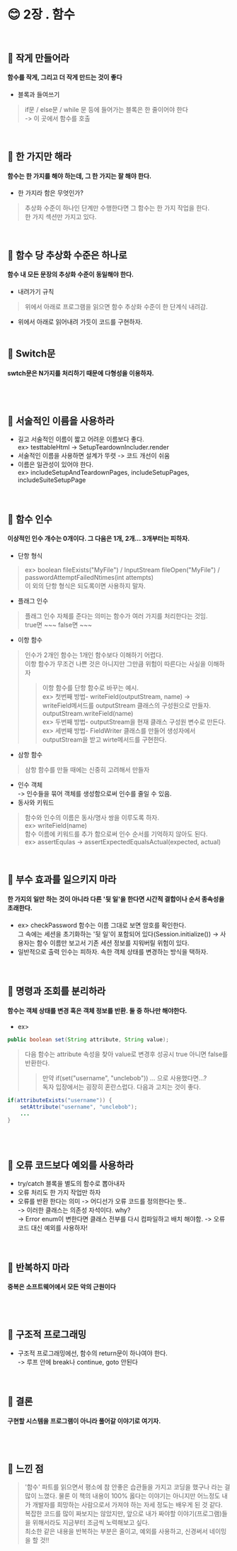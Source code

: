 # :blush: 2장 . 함수<br><br>


## :page_facing_up: 작게 만들어라   
#### 함수를 작게, 그리고 더 작게 만드는 것이 좋다   
* 블록과 들여쓰기   
> if문 / else문 / while 문 등에 들어가는 블록은 한 줄이어야 한다   
    -> 이 곳에서 함수를 호출
<br>


## :page_facing_up: 한 가지만 해라   
#### 함수는 한 가지를 해야 하는데, 그 한 가지는 잘 해야 한다.   
* 한 가지라 함은 무엇인가?   
> 추상화 수준이 하나인 단계만 수행한다면 그 함수는 한 가지 작업을 한다.  
> 한 가지 섹션만 가지고 있다.
<br>


## :page_facing_up: 함수 당 추상화 수준은 하나로   
#### 함수 내 모든 문장의 추상화 수준이 동일해야 한다.   
* 내려가기 규칙   
> 위에서 아래로 프로그램을 읽으면 함수 추상화 수준이 한 단계식 내려감.   
* 위에서 아래로 읽어내려 가듯이 코드를 구현하자.
<br><br>


## :page_facing_up: Switch문   
#### swtch문은 N가지를 처리하기 때문에 다형성을 이용하자.   
<br><br>


## :page_facing_up: 서술적인 이름을 사용하라   
* 길고 서술적인 이름이 짧고 어려운 이름보다 좋다.    
    ex> testtableHtml -> SetupTeardownIncluder.render   
* 서술적인 이름을 사용하면 설계가 뚜렷 -> 코드 개선이 쉬움   
* 이름은 일관성이 있어야 한다.   
    ex> includeSetupAndTeardownPages, includeSetupPages,     includeSuiteSetupPage    
<br><br>


## :page_facing_up: 함수 인수   
#### 이상적인 인수 개수는 0개이다. 그 다음은 1개, 2개... 3개부터는 피하자.   
* 단항 형식   
>    ex> boolean fileExists("MyFile") / InputStream fileOpen("MyFile") /   
>   passwordAttemptFailedNtimes(int attempts)   
>    이 외의 단항 형식은 되도록이면 사용하지 말자.   
* 플래그 인수   
> 플래그 인수 자체를 준다는 의미는 함수가 여러 가지를 처리한다는 것임.  
> true면 ~~~ false면 ~~~     
* 이항 함수   
> 인수가 2개인 함수는 1개인 함수보다 이해하기 어렵다.   
> 이항 함수가 무조건 나쁜 것은 아니지만 그만큼 위험이 따른다는 사실을 이해하자    
>> 이항 함수를 단항 함수로 바꾸는 예시.   
    ex> 첫번째 방법-  writeField(outputStream, name) ->    
    writeField메서드를 outputStream 클래스의 구성원으로 만들자.   
    outputStream.writeField(name)    
    ex> 두번째 방법-  outputStream을 현재 클래스 구성원 변수로 만든다.   
    ex> 세번째 방법-  FieldWriter 클래스를 만들어 생성자에서 outputStream을 받고 wirte메서드를 구현한다.   
* 삼항 함수   
> 삼항 함수를 만들 때에는 신중히 고려해서 만들자   
* 인수 객체   
    -> 인수들을 묶어 객체를 생성함으로써 인수를 줄일 수 있음.    
* 동사와 키워드  
> 함수와 인수의 이름은 동사/명사 쌍을 이루도록 하자.  
    ex> writeField(name)   
> 함수 이름에 키워드를 추가 함으로써 인수 순서를 기억하지 않아도 된다.   
    ex> assertEqulas -> assertExpectedEqualsActual(expected, actual)   
<br>


## :page_facing_up: 부수 효과를 일으키지 마라  
#### 한 가지의 일만 하는 것이 아니라 다른 '뒷 일'을 한다면 시간적 결합이나 순서 종속성을 초래한다.   
* ex> checkPassword 함수는 이름 그대로 보면 암호를 확인한다.   
그 속에는 세션을 초기화하는 '뒷 일'이 포함되어 있다(Session.initialize())
-> 사용자는 함수 이름만 보고서 기존 세션 정보를 지워버릴 위험이 있다.   
* 일반적으로 출력 인수는 피하자. 속한 객체 상태를 변경하는 방식을 택하자.   
<br><br>


## :page_facing_up: 명령과 조회를 분리하라   
#### 함수는 객체 상태를 변경 혹은 객체 정보를 반환. 둘 중 하나만 해야한다.    
* ex>  
```java
public boolean set(String attribute, String value);
```    
> 다음 함수는 attribute 속성을 찾아 value로 변경후 성공시 true 아니면 false를 반환한다.   
>> 만약 if(set("username", "unclebob")) ... 으로 사용했다면...?    
> 독자 입장에서는 굉장히 혼란스럽다. 다음과 고치는 것이 좋다.   
```java
if(attributeExists("username")) {
    setAttribute("username", "unclebob");
    ...
}
```   
<br><br>

## :page_facing_up: 오류 코드보다 예외를 사용하라   
* try/catch 블록을 별도의 함수로 뽑아내자    
* 오류 처리도 한 가지 작업만 하자   
* 오류를 반환 한다는 의미 -> 어디선가 오류 코드를 정의한다는 뜻..   
    -> 이러한 클래스는 의존성 자석이다.   why?   
    -> Error enum이 변한다면 클래스 전부를 다시 컴파일하고 배치 해야함.
    -> 오류 코드 대신 예외를 사용하자!   
<br><br>


## :page_facing_up: 반복하지 마라    
#### 중복은 소프트웨어에서 모든 악의 근원이다
<br><br>


## :page_facing_up: 구조적 프로그래밍   
* 구조적 프로그래밍에선, 함수의 return문이 하나여야 한다.   
    -> 루프 안에 break나 continue, goto 안된다   
<br><br>


## :page_facing_up: 결론   
#### 구현할 시스템을 프로그램이 아니라 풀어갈 이야기로 여기자.
<br><br>


## :triangular_flag_on_post: 느낀 점   
> '함수' 파트를 읽으면서 평소에 참 안좋은 습관들을 가지고 코딩을 했구나 라는 걸 많이 느꼈다. 물론 이 책의 내용이 100% 옳다는 이야기는 아니지만 어느정도 내가 개발자를 희망하는 사람으로서 가져야 하는 자세 정도는 배우게 된 것 같다.   
복잡한 코드를 많이 짜보지는 않았지만, 앞으로 내가 짜야할 이야기(프로그램)들을 위해서라도 지금부터 조금씩 노력해보고 싶다.   
최소한 같은 내용을 반복하는 부분은 줄이고, 예외를 사용하고, 신경써서 네이밍을 할 것!! 




